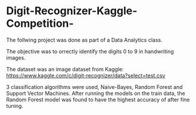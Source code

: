# Digit-Recognizer-Kaggle-Competition-

The follwing project was done as part of a Data Analytics class.

The objective was to orrectly identify the digits 0 to 9 in handwriting images. 

The dataset was an image dataset from Kaggle: https://www.kaggle.com/c/digit-recognizer/data?select=test.csv

3 classification algorithms were used, Naive-Bayes, Random Forest and Support Vector Machines. 
After running the models on the train data, the Random Forest model was found to have the highest accuracy of  after fine tuning.
